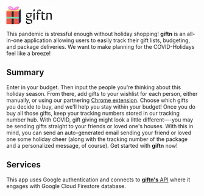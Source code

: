 ![giftn Logo](/images/Frame24.png)

This pandemic is stressful enough without holiday shopping! **giftn** is an all-in-one application allowing users to easily track their gift lists, budgeting, and package deliveries. We want to make planning for the COVID-Holidays feel like a breeze!

## Summary
Enter in your budget. Then input the people you're thinking about this holiday season. From there, add gifts to your wishlist for each person, either manually, or using our partnering [Chrome extension](https://github.com/sathvi-k/giftn-chrome-ext). Choose which gifts you decide to buy, and we'll help you stay within your budget! Once you do buy all those gifts, keep your tracking numbers stored in our tracking number hub. With COVID, gift giving might look a little different—-you may be sending gifts straight to your friends or loved one's houses. With this in mind, you can send an auto-generated email sending your friend or loved one some holiday cheer (along with the tracking number of the package and a personalized message, of course). Get started with **giftn** now!

## Services
This app uses Google authentication and connects to [**giftn's** API](https://github.com/catherinedparnell/giftn-api) where it engages with Google Cloud Firestore database.
